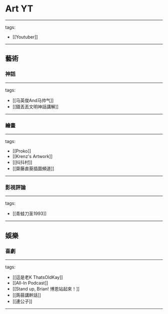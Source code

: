 # Art YT

---
tags:
  - [[Youtuber]]
---

## 藝術
### 神話
---
tags:
  - [[马英俊And马帅气]]
  - [[錢丟丟文明神話講解]]
---

### 繪畫
---
tags:
  - [[Proko]]
  - [[Krenz's Artwork]]
  - [[抖抖村]]
  - [[齋藤直葵插圖頻道]]
---

### 影視評論
---
tags:
  - [[青蛙刀圣1993]]
---

## 娛樂

### 喜劇
---
tags:
  - [[這是老K ThatsOldKay]]
  - [[All-In Podcast]]
  - [[Stand up, Brian! 博恩站起來！]]
  - [[蒟蒻講幹話]]
  - [[連公子]]
---
